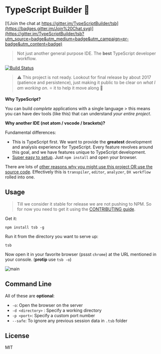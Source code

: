 # TypeScript Builder 🌹

[![Join the chat at https://gitter.im/TypeScriptBuilder/tsb](https://badges.gitter.im/Join%20Chat.svg)](https://gitter.im/TypeScriptBuilder/tsb?utm_source=badge&utm_medium=badge&utm_campaign=pr-badge&utm_content=badge)

> Not just another general purpose IDE. The **best** TypeScript developer workflow.

[![Build Status](https://travis-ci.org/TypeScriptBuilder/tsb.svg?branch=master)](https://travis-ci.org/TypeScriptBuilder/tsb)

> :warning: This project is not ready. Lookout for final release by about 2017 (patience and persistence), just making it public to be clear on *what I am working on*. :star: it to help it move along :rose:

**Why TypeScript?**

You can build *complete* applications with a single language > this means you can have dev tools (like this) that can understand *your entire project*.

**Why another IDE (not atom / vscode / brackets)?**

Fundamental differences:
* This is TypeScript first. We want to provide the **greatest** development and analysis experience for TypeScript. Every feature revolves around this goal, and we have features unique to TypeScript development.
* [Super easy to setup](https://github.com/TypeScriptBuilder/tsb/tree/master#usage). Just `npm install` and open your browser.

There are lots of [other reasons why you might use this project OR use the source code](https://github.com/basarat/tsb/blob/master/docs/contributing/why.md). Effectively this is `transpiler`, `editor`, `analyzer`, `DX workflow` rolled into one.

## Usage

> Till we consider it stable for release we are not pushing to NPM. So for now you need to get it using the [CONTRIBUTING guide](https://github.com/basarat/tsb/blob/master/docs/contributing/README.md).

Get it:
```
npm install tsb -g
```

Run it from the directory you want to serve up:
```
tsb
```

Now open it in your favorite browser (pssst `chrome`) at the URL mentioned in your console. (**protip** use `tsb -o`)

![main](https://raw.githubusercontent.com/TypeScriptBuilder/screenshots/master/main.png)

## Command Line
All of these are **optional**:

* `-o`: Open the browser on the server
* `-d <directory>` : Specify a working directory
* `-p <port>`: Specify a custom port number
* `--safe`: To ignore any previous session data in `.tsb` folder

## License

MIT
